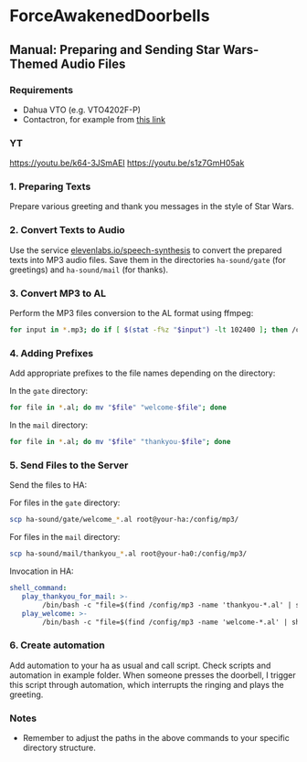 # ForceAwakenedDoorbells
## Manual: Preparing and Sending Star Wars-Themed Audio Files

### Requirements
- Dahua VTO (e.g. VTO4202F-P)
- Contactron, for example from [this link](https://a.aliexpress.com/_mNvNBtk)

### YT

https://youtu.be/k64-3JSmAEI
https://youtu.be/s1z7GmH05ak

### 1. Preparing Texts

Prepare various greeting and thank you messages in the style of Star Wars.

### 2. Convert Texts to Audio
Use the service [elevenlabs.io/speech-synthesis](https://elevenlabs.io/speech-synthesis) to convert the prepared texts into MP3 audio files. Save them in the directories `ha-sound/gate` (for greetings) and `ha-sound/mail` (for thanks).

### 3. Convert MP3 to AL
Perform the MP3 files conversion to the AL format using ffmpeg:

```bash
for input in *.mp3; do if [ $(stat -f%z "$input") -lt 102400 ]; then /opt/homebrew/bin/ffmpeg -i "$input" -c:a pcm_alaw -ac 1 -ar 8000 -sample_fmt s16 "${input%.*}.al"; fi; done
```

### 4. Adding Prefixes
Add appropriate prefixes to the file names depending on the directory:

In the `gate` directory:

```bash
for file in *.al; do mv "$file" "welcome-$file"; done
```

In the `mail` directory:

```bash
for file in *.al; do mv "$file" "thankyou-$file"; done
```

### 5. Send Files to the Server
Send the files to HA:

For files in the `gate` directory:

```bash
scp ha-sound/gate/welcome_*.al root@your-ha:/config/mp3/
```

For files in the `mail` directory:

```bash
scp ha-sound/mail/thankyou_*.al root@your-ha0:/config/mp3/
```

Invocation in HA:

```yaml
shell_command:
   play_thankyou_for_mail: >-
        /bin/bash -c "file=$(find /config/mp3 -name 'thankyou-*.al' | shuf -n 1); echo $file; /usr/bin/curl -vvv -F "file=@$file;type=Audio/G.711A" -H "Content-Type: Audio/G.711A" "http://u:p@10.6.0.12/cgi-bin/audio.cgi?action=postAudio&httptype=singlepart&channel=1" --speed-limit 1 --speed-time 1;"
   play_welcome: >-
        /bin/bash -c "file=$(find /config/mp3 -name 'welcome-*.al' | shuf -n 1); echo $file; /usr/bin/curl -vvv -F "file=@$file;type=Audio/G.711A" -H "Content-Type: Audio/G.711A" "http://u:p@10.6.0.12/cgi-bin/audio.cgi?action=postAudio&httptype=singlepart&channel=1" --speed-limit 1 --speed-time 1;"
```

### 6. Create automation 

Add automation to your ha as usual and call script. Check scripts and automation in example folder.
When someone presses the doorbell, I trigger this script through automation, which interrupts the ringing and plays the greeting.


### Notes
- Remember to adjust the paths in the above commands to your specific directory structure.
